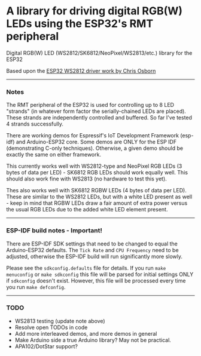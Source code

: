 # A library for driving digital RGB(W) LEDs using the ESP32's RMT peripheral

Digital RGB(W) LED (WS2812/SK6812/NeoPixel/WS2813/etc.) library for the ESP32

Based upon the [ESP32 WS2812 driver work by Chris Osborn](https://github.com/FozzTexx/ws2812-demo)

<hr>

### Notes

The RMT peripheral of the ESP32 is used for controlling up to 8 LED "strands" (in whatever form factor the serially-chained LEDs are placed). These strands are independently controlled and buffered. So far I've tested 4 strands successfully.

There are working demos for Espressif's IoT Development Framework (esp-idf) and Arduino-ESP32 core. Some demos are ONLY for the ESP IDF (demonstrating C-only techniques). Otherwise, a given demo should be exactly the same on either framework.

This currently works well with WS2812-type and NeoPixel RGB LEDs (3 bytes of data per LED) - SK6812 RGB LEDs should work equally well. This should also work fine with WS2813 (no hardware to test this yet).

Thes also works well with SK6812 RGBW LEDs (4 bytes of data per LED). These are similar to the WS2812 LEDs, but with a white LED present as well - keep in mind that RGBW LEDs draw a fair amount of extra power versus the usual RGB LEDs due to the added white LED element present.

<hr>

### ESP-IDF build notes - Important!

There are ESP-IDF SDK settings that need to be changed to equal the Arduino-ESP32 defaults. The `Tick Rate` and `CPU Frequency` need to be adjusted, otherwise the ESP-IDF build will run significantly more slowly.

Please see the `sdkconfig.defaults` file for details. If you run `make menuconfig` or `make sdkconfig` this file will be parsed for initial settings ONLY if `sdkconfig` doesn't exist. However, this file will be processed every time you run `make defconfig`.

<hr>

### TODO

  - WS2813 testing (update note above)
  - Resolve open TODOs in code
  - Add more interleaved demos, and more demos in general
  - Make Arduino side a true Arduino library? May not be practical.
  - APA102/DotStar support?
